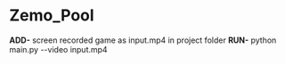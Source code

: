 # Zemo_Pool
**ADD-** screen recorded game as input.mp4 in project folder
**RUN-** python main.py --video input.mp4
